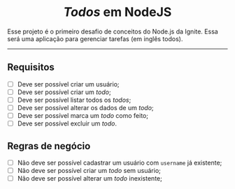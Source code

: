 <h1 align="center"><i>Todos</i> em NodeJS</h1>

Esse projeto é o primeiro desafio de conceitos do Node.js da Ignite. Essa será uma aplicação para gerenciar tarefas (em
inglês todos).

---

## Requisitos

- [ ] Deve ser possível criar um usuário;
- [ ] Deve ser possível criar um _todo_;
- [ ] Deve ser possível listar todos os _todos_;
- [ ] Deve ser possível alterar os dados de um _todo_;
- [ ] Deve ser possível marca um _todo_ como feito;
- [ ] Deve ser possível excluir um _todo_.

## Regras de negócio

- [ ] Não deve ser possível cadastrar um usuário com `username` já existente;
- [ ] Não deve ser possível criar um _todo_ sem usuário;
- [ ] Não deve ser possível alterar um _todo_ inexistente;